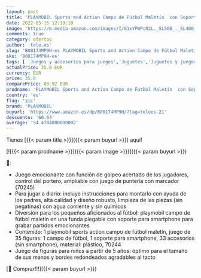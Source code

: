 ```yaml
---
layout: post
title: 'PLAYMOBIL Sports and Action Campo de Fútbol Maletín  con Soporte para Smartphone  a Partir de 5 Años  70244   Multicolor'
date: 2022-05-15 12:10:10
image: 'https://m.media-amazon.com/images/I/61xYPWPcN3L._SL500_._SL400_.jpg'
comments: true
category: ofertas
author: 'tole.es'
slug: 'B08174MP9H-es PLAYMOBIL Sports and Action Campo de Fútbol Maletín con...'
sku: 'B08174MP9H-es'
tags: [ 'Juegos y accesorios para juegos','Juguetes','Juguetes y juegos','playmobil','🇪🇸', ]
actualPrice: 35.0 EUR
currency: EUR
price: 35.0
comparePrice: 88.92 EUR
prodname: 'PLAYMOBIL Sports and Action Campo de Fútbol Maletín  con Soporte para Smartphone  a Partir de 5 Años  70244   Multicolor'
country: 'es'
flag: '🇪🇸'
brand: 'PLAYMOBIL'
buyurl: 'https://www.amazon.es/dp/B08174MP9H/?tag=tolees-21'
descuento: '60.64'
average: '54.4704000000002'
---
```


Tienes [{{< param title >}}]({{< param buyurl >}}) aqui!

[![{{< param prodname >}}]({{< param image >}})]({{< param buyurl >}})

🔎:

- Juego emocionante con función de golpeo acertado de los jugadores, control del portero, ampliable con juego de puntería con marcador (70245)
- Para jugar a diario: incluye instrucciones para montarlo con ayuda de los padres, alta calidad y diseño robusto, limpieza de las piezas (sin pegatinas) con agua corriente y sin químicos
- Diversión para los pequeños aficionados al fútbol: playmobil campo de fútbol maletín en una funda plegable con soporte para smartphone para grabar partidos emocionantes
- Contenido: 1 playmobil sports action campo de fútbol maletín, juego de 35 figuras: 1 campo de fútbol, 1 soporte para smartphone, 33 accesorios (sin smartphone), material: plástico, 70244
- Juego de figuras para niños a partir de 5 años: óptimo para el tamaño de sus manos y bordes redondeados agradables al tacto

[🛒 Comprar!!!]({{< param buyurl >}})
